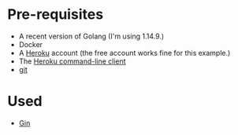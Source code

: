 

# Pre-requisites

* A recent version of Golang (I'm using 1.14.9.)
* Docker
* A [Heroku](https://heroku.com/) account (the free account works fine for this example.)
* The [Heroku command-line client](https://devcenter.heroku.com/articles/heroku-cli)
* [git](https://git-scm.com/)

# Used

* [Gin](https://github.com/gin-gonic/gin)